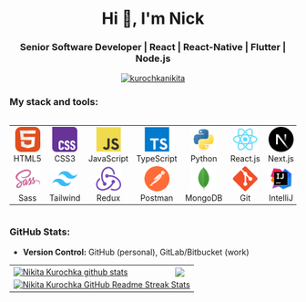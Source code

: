 <h1 align="center">Hi 👋, I'm Nick</h1>
<h3 align="center">Senior Software Developer | React | React-Native | Flutter | Node.js</h3>

<div>
    <p>
        <a href="https://github-profile-trophy.vercel.app" style="display: flex; justify-content: center;">
            <img style="display: block; margin-left: auto; margin-right: auto"
                src="https://github-profile-trophy.vercel.app/?username=kurochkanikita&theme=flat&rank=SECRET,SSS,SS,S,AAA,AA,A,B&column=-1"
                alt="kurochkanikita"
            />  
        </a>
    </p>
</div>

### My stack and tools:

<div style="display: flex; align-items: center; justify-content: center;">
<table align="center">
  <tr>
    <td align="center"  width="88">
        <img src="./images/01-html5.svg" alt="HTML5" width="44" height="44"/>
        <br>HTML5
    </td>
    <td align="center" width="88">
        <img src="./images/02-css3.svg" alt="CSS3" width="44" height="44"/>
        <br>CSS3
    </td>
    <td align="center" width="88">
        <img src="./images/03-javascript.svg" alt="JS" width="44" height="44"/>
        <br>JavaScript
    </td>
    <td align="center" width="88">
        <img src="./images/04-typescript.svg" alt="TS" width="44" height="44"/>
        <br>TypeScript
    </td>
    <td align="center" width="88">
        <img src="./images/05-python.svg" alt="Python" width="44" height="44"/>
        <br>Python
    </td>
    <td align="center" width="88">
        <img src="./images/06-react.svg" alt="React" width="44" height="44"/>
        <br>React.js
    </td>
    <td align="center" width="88">
        <img src="./images/07-nextjs.svg" alt="Next.js" width="44" height="44"/>
        <br>Next.js
    </td>
    <td align="center" width="88">
        <img src="./images/08-nodejs.svg" alt="Node.js" width="44" height="44"/>
        <br>Node.js
    </td>
  </tr>
  <tr>
    <td align="center" width="88">
        <img src="./images/10-sass.svg" alt="Sass" width="44" height="44"/>
        <br>Sass
    </td>
    <td align="center"  width="88">
        <img src="./images/12-tailwind.svg" alt="Tailwind" width="44" height="44"/>
        <br>Tailwind
    </td>
    <td align="center" width="88">
        <img src="./images/13-redux.svg" alt="Redux" width="44" height="44"/>
        <br>Redux
    </td>
      <td align="center" width="88">
        <img src="./images/14-postman.svg" alt="Postman" width="44" height="44"/>
        <br>Postman
    </td>
    <td align="center" width="88">
        <img src="./images/15-mongodb.svg" alt="MongoDB" width="44" height="44"/>
        <br>MongoDB
    </td>
    <td align="center" width="88">
        <img src="./images/16-git.svg" alt="Git" width="44" height="44"/>
        <br>Git
    </td>
    <td align="center" width="88">
        <img src="./images/17-intell.svg" alt="Visual Studio Code" width="44" height="44"/>
        <br>IntelliJ
    </td>
    <td align="center" width="88">
        <img src="./images/18-figma.svg" alt="Figma" width="44" height="44"/>
        <br>Figma
    </td>
  </tr>
</table>
</div>

### GitHub Stats:
- **Version Control:** GitHub (personal), GitLab/Bitbucket (work)


<table align="center">
  <tr>
      <td >
        <a href="https://github.com/KurochkaNikita/github-readme-stats">
            <img 
                align="center" 
                src="https://github-readme-stats.vercel.app/api?username=KurochkaNikita&show_icons=true&rank_icon=percentile&include_all_commits=true&theme=buefy&hide_border=true&hide=contribs&show=reviews" 
                alt="Nikita Kurochka github stats" 
            />
        </a>
      </td>
      <td>
        <a ref="https://github.com/KurochkaNikita/github-readme-stats">
            <img align="center" src="https://github-readme-stats.vercel.app/api/top-langs/?username=KurochkaNikita&layout=compact&theme=buefy&langs_count=8&hide_border=true" />
        </a>
      </td>
  </tr>
  <tr>
      <td colspan=2 align="center">
        <a href="https://git.io/streak-stats"> 
            <img 
                src="http://github-readme-streak-stats.herokuapp.com?user=KurochkaNikita&hide_border=true&currStreakLabel=000000&date_format=j%20M%5B%20Y%5D" 
                alt="Nikita Kurochka GitHub Readme Streak Stats" 
            /> 
        </a>
      </td>
  </tr>
</table>
